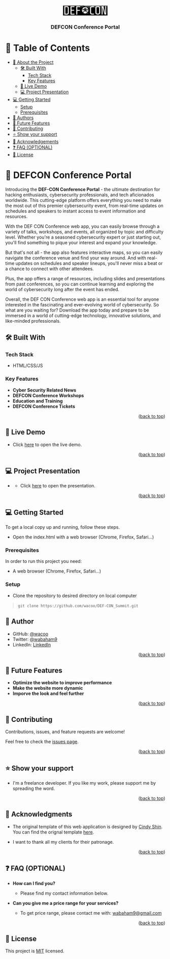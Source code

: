 <a name="readme-top"></a>

<!--
HOW TO USE:
This is an example of how you may give instructions on setting up your project locally.

Modify this file to match your project and remove sections that don't apply.

REQUIRED SECTIONS:
- Table of Contents
- About the Project
  - Built With
  - Live Demo
- Getting Started
- Authors
- Future Features
- Contributing
- Show your support
- Acknowledgements
- License

OPTIONAL SECTIONS:
- FAQ

After you're finished please remove all the comments and instructions!
-->

<div align="center">
  <!-- You are encouraged to replace this logo with your own! Otherwise you can also remove it. -->
  <img src="static/images/defcon_logo.png" alt="logo" width="140"  height="auto" />
  <br/>

  <h3><b>DEFCON Conference Portal</b></h3>

</div>


# 📗 Table of Contents

- [📖 About the Project](#about-project)
  - [🛠 Built With](#built-with)
    - [Tech Stack](#tech-stack)
    - [Key Features](#key-features)
  - [🚀 Live Demo](#live-demo)
  - [💻 Project Presentation](#presentation)
- [💻 Getting Started](#getting-started)
  - [Setup](#setup)
  - [Prerequisites](#prerequisites)
- [👥 Authors](#authors)
- [🔭 Future Features](#future-features)
- [🤝 Contributing](#contributing)
- [⭐️ Show your support](#support)
- [🙏 Acknowledgements](#acknowledgements)
- [❓ FAQ (OPTIONAL)](#faq)
- [📝 License](#license)

<!-- PROJECT DESCRIPTION  -->

# 📖 DEFCON Conference Portal <a name="about-project"></a>

Introducing the **DEF-CON Conference Portal** - the ultimate destination for hacking enthusiasts, cybersecurity professionals, and tech aficionados worldwide. This cutting-edge platform offers everything you need to make the most out of this premier cybersecurity event, from real-time updates on schedules and speakers to instant access to event information and resources.

With the DEF CON Conference web app, you can easily browse through a variety of talks, workshops, and events, all organized by topic and difficulty level. Whether you're a seasoned cybersecurity expert or just starting out, you'll find something to pique your interest and expand your knowledge.

But that's not all - the app also features interactive maps, so you can easily navigate the conference venue and find your way around. And with real-time updates on schedules and speaker lineups, you'll never miss a beat or a chance to connect with other attendees.

Plus, the app offers a range of resources, including slides and presentations from past conferences, so you can continue learning and exploring the world of cybersecurity long after the event has ended.

Overall, the DEF CON Conference web app is an essential tool for anyone interested in the fascinating and ever-evolving world of cybersecurity. So what are you waiting for? Download the app today and prepare to be immersed in a world of cutting-edge technology, innovative solutions, and like-minded professionals.

## 🛠 Built With <a name="built-with"></a>

### Tech Stack <a name="tech-stack"></a>
- HTML/CSS/JS


<!-- Features -->

### Key Features <a name="key-features"></a>
- **Cyber Security Related News**
- **DEFCON Conference Workshops**
- **Education and Training**
- **DEFCON Conference Tickets**

<p align="right">(<a href="#readme-top">back to top</a>)</p>

<!-- LIVE DEMO  -->

## 🚀 Live Demo <a name="live-demo"></a>
- Click <a href="https://wacoo.github.io/DEF-CON_Summit/">here</a> to open the live demo.
<p align="right">(<a href="#readme-top">back to top</a>)</p>

## 💻 Project Presentation <a name="presentation"></a>
<!-- - Click <a href="">here</a> to open the presentation. -->
- - Click <a href="https://www.loom.com/share/26fe682bfcdf4fa3b9e70d4ed4132dd0">here</a> to open the presentation.
<p align="right">(<a href="#readme-top">back to top</a>)</p>
<!-- GETTING STARTED -->

## 💻 Getting Started <a name="getting-started"></a>
To get a local copy up and running, follow these steps.
- Open the index.html with a web browser (Chrome, Firefox, Safari...)

### Prerequisites

In order to run this project you need:
- A web browser (Chrome, Firefox, Safari...)
<!--
Example command:

```sh
 gem install rails
```
 -->

### Setup
- Clone the repository to desired directory on local computer
> `git clone https://github.com/wacoo/DEF-CON_Summit.git`

## 👥 Author <a name="authors"></a>
- GitHub: [@wacoo](https://github.com/wacoo)
- Twitter: [@wabaham9](https://twitter.com/wabaham9)
- LinkedIn: [LinkedIn](https://linkedin.com/in/wondmagegn-abriham-b867289a)

<p align="right">(<a href="#readme-top">back to top</a>)</p>

<!-- FUTURE FEATURES -->

## 🔭 Future Features <a name="future-features"></a>
- **Optimize the website to improve performance**
- **Make the website more dynamic**
- **Imporve the look and feel further**

<p align="right">(<a href="#readme-top">back to top</a>)</p>

<!-- CONTRIBUTING -->

## 🤝 Contributing <a name="contributing"></a>

Contributions, issues, and feature requests are welcome!

Feel free to check the [issues page](../../issues/).

<p align="right">(<a href="#readme-top">back to top</a>)</p>

<!-- SUPPORT -->

## ⭐️ Show your support <a name="support"></a>

- I'm a freelance developer. If you like my work, please support me by spreading the word.

<p align="right">(<a href="#readme-top">back to top</a>)</p>

<!-- ACKNOWLEDGEMENTS -->

## 🙏 Acknowledgments <a name="acknowledgements"></a>
- The original template of this web application is designed by <a href="https://www.behance.net/adagio07">Cindy Shin</a>. You can find the orignal template <a href="https://www.behance.net/gallery/29845175/CC-Global-Summit-2015">here</a>.

- I want to thank all my clients for their patronage.

<p align="right">(<a href="#readme-top">back to top</a>)</p>

<!-- FAQ (optional) -->

## ❓ FAQ (OPTIONAL) <a name="faq"></a>
- **How can I find you?**

  - Please find my contact information below.

- **Can you give me a price range for your services?**

  - To get price range, please contact me with: wabaham9@gmail.com

<p align="right">(<a href="#readme-top">back to top</a>)</p>

<!-- LICENSE -->

## 📝 License <a name="license"></a>

This project is [MIT](MIT.md) licensed.
